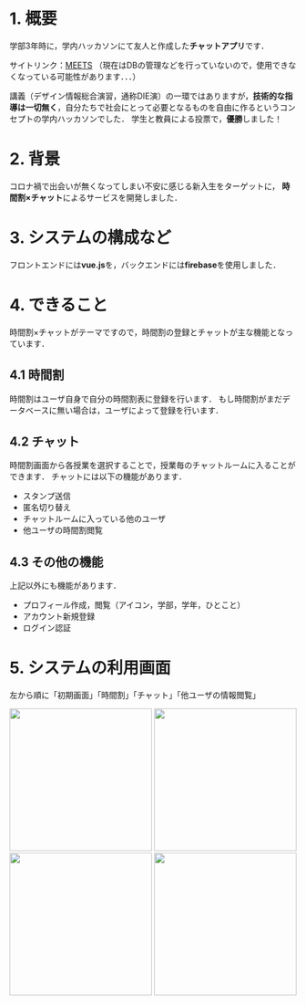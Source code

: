# 1. 概要
学部3年時に，学内ハッカソンにて友人と作成した**チャットアプリ**です．

サイトリンク：[MEETS](https://c1-meets.web.app/)
（現在はDBの管理などを行っていないので，使用できなくなっている可能性があります．．．）


講義（デザイン情報総合演習，通称DIE演）の一環ではありますが，**技術的な指導は一切無く**，自分たちで社会にとって必要となるものを自由に作るというコンセプトの学内ハッカソンでした．
学生と教員による投票で，**優勝**しました！

# 2. 背景
コロナ禍で出会いが無くなってしまい不安に感じる新入生をターゲットに，
**時間割×チャット**によるサービスを開発しました．

# 3. システムの構成など
フロントエンドには**vue.js**を，バックエンドには**firebase**を使用しました．

# 4. できること
時間割×チャットがテーマですので，時間割の登録とチャットが主な機能となっています．

## 4.1 時間割
時間割はユーザ自身で自分の時間割表に登録を行います．
もし時間割がまだデータベースに無い場合は，ユーザによって登録を行います．

## 4.2 チャット
時間割画面から各授業を選択することで，授業毎のチャットルームに入ることができます．
チャットには以下の機能があります．
- スタンプ送信
- 匿名切り替え
- チャットルームに入っている他のユーザ
- 他ユーザの時間割閲覧

## 4.3 その他の機能
上記以外にも機能があります．
- プロフィール作成，閲覧（アイコン，学部，学年，ひとこと）
- アカウント新規登録
- ログイン認証

# 5. システムの利用画面
左から順に「初期画面」「時間割」「チャット」「他ユーザの情報閲覧」

<img src="https://user-images.githubusercontent.com/77134979/230755331-fdf125df-37d0-4d79-a4e9-220846181c76.PNG" width=250> <img src="https://user-images.githubusercontent.com/77134979/230755421-ad952f26-bfd5-426f-a227-b4872e5c3cc1.PNG" width=250> <img src="https://user-images.githubusercontent.com/77134979/230755358-1f3ea1e5-feac-44ec-be27-d76d20017bd7.PNG" width=250> <img src="https://user-images.githubusercontent.com/77134979/230756007-281dfb6f-9656-4ccd-87d0-dc0537c3a781.PNG" width=250>
